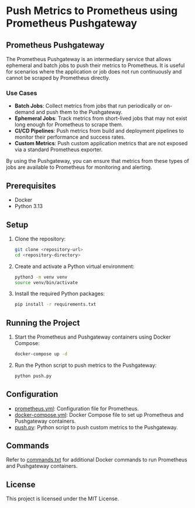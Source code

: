 # Push Metrics to Prometheus using Prometheus Pushgateway

## Prometheus Pushgateway

The Prometheus Pushgateway is an intermediary service that allows ephemeral and batch jobs to push their metrics to Prometheus. It is useful for scenarios where the application or job does not run continuously and cannot be scraped by Prometheus directly.

### Use Cases

- **Batch Jobs**: Collect metrics from jobs that run periodically or on-demand and push them to the Pushgateway.
- **Ephemeral Jobs**: Track metrics from short-lived jobs that may not exist long enough for Prometheus to scrape them.
- **CI/CD Pipelines**: Push metrics from build and deployment pipelines to monitor their performance and success rates.
- **Custom Metrics**: Push custom application metrics that are not exposed via a standard Prometheus exporter.

By using the Pushgateway, you can ensure that metrics from these types of jobs are available to Prometheus for monitoring and alerting.

## Prerequisites

- Docker
- Python 3.13

## Setup

1. Clone the repository:
    ```sh
    git clone <repository-url>
    cd <repository-directory>
    ```

2. Create and activate a Python virtual environment:
    ```sh
    python3 -m venv venv
    source venv/bin/activate
    ```

3. Install the required Python packages:
    ```sh
    pip install -r requirements.txt
    ```

## Running the Project

1. Start the Prometheus and Pushgateway containers using Docker Compose:
    ```sh
    docker-compose up -d
    ```

2. Run the Python script to push metrics to the Pushgateway:
    ```sh
    python push.py
    ```

## Configuration

- [prometheus.yml](http://_vscodecontentref_/0): Configuration file for Prometheus.
- [docker-compose.yml](http://_vscodecontentref_/1): Docker Compose file to set up Prometheus and Pushgateway containers.
- [push.py](http://_vscodecontentref_/2): Python script to push custom metrics to the Pushgateway.

## Commands

Refer to [commands.txt](http://_vscodecontentref_/3) for additional Docker commands to run Prometheus and Pushgateway containers.

## License

This project is licensed under the MIT License.